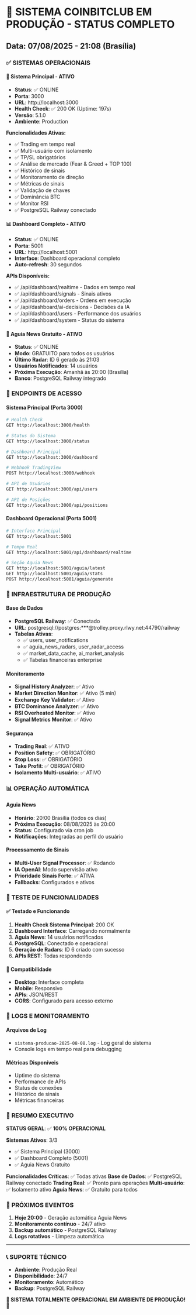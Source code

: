 # 🎯 SISTEMA COINBITCLUB EM PRODUÇÃO - STATUS COMPLETO
## Data: 07/08/2025 - 21:08 (Brasília)

### ✅ **SISTEMAS OPERACIONAIS**

#### 🎯 **Sistema Principal** - ATIVO
- **Status**: ✅ ONLINE
- **Porta**: 3000
- **URL**: http://localhost:3000
- **Health Check**: ✅ 200 OK (Uptime: 197s)
- **Versão**: 5.1.0
- **Ambiente**: Production

**Funcionalidades Ativas:**
- ✅ Trading em tempo real
- ✅ Multi-usuário com isolamento
- ✅ TP/SL obrigatórios
- ✅ Análise de mercado (Fear & Greed + TOP 100)
- ✅ Histórico de sinais
- ✅ Monitoramento de direção
- ✅ Métricas de sinais
- ✅ Validação de chaves
- ✅ Dominância BTC
- ✅ Monitor RSI
- ✅ PostgreSQL Railway conectado

#### 📊 **Dashboard Completo** - ATIVO
- **Status**: ✅ ONLINE
- **Porta**: 5001
- **URL**: http://localhost:5001
- **Interface**: Dashboard operacional completo
- **Auto-refresh**: 30 segundos

**APIs Disponíveis:**
- ✅ /api/dashboard/realtime - Dados em tempo real
- ✅ /api/dashboard/signals - Sinais ativos
- ✅ /api/dashboard/orders - Ordens em execução
- ✅ /api/dashboard/ai-decisions - Decisões da IA
- ✅ /api/dashboard/users - Performance dos usuários
- ✅ /api/dashboard/system - Status do sistema

#### 🦅 **Aguia News Gratuito** - ATIVO
- **Status**: ✅ ONLINE
- **Modo**: GRATUITO para todos os usuários
- **Último Radar**: ID 6 gerado às 21:03
- **Usuários Notificados**: 14 usuários
- **Próxima Execução**: Amanhã às 20:00 (Brasília)
- **Banco**: PostgreSQL Railway integrado

### 🔗 **ENDPOINTS DE ACESSO**

#### Sistema Principal (Porta 3000)
```bash
# Health Check
GET http://localhost:3000/health

# Status do Sistema
GET http://localhost:3000/status

# Dashboard Principal
GET http://localhost:3000/dashboard

# Webhook TradingView
POST http://localhost:3000/webhook

# API de Usuários
GET http://localhost:3000/api/users

# API de Posições
GET http://localhost:3000/api/positions
```

#### Dashboard Operacional (Porta 5001)
```bash
# Interface Principal
GET http://localhost:5001

# Tempo Real
GET http://localhost:5001/api/dashboard/realtime

# Seção Aguia News
GET http://localhost:5001/aguia/latest
GET http://localhost:5001/aguia/stats
POST http://localhost:5001/aguia/generate
```

### 🎯 **INFRAESTRUTURA DE PRODUÇÃO**

#### Base de Dados
- **PostgreSQL Railway**: ✅ Conectado
- **URL**: postgresql://postgres:***@trolley.proxy.rlwy.net:44790/railway
- **Tabelas Ativas**: 
  - ✅ users, user_notifications
  - ✅ aguia_news_radars, user_radar_access
  - ✅ market_data_cache, ai_market_analysis
  - ✅ Tabelas financeiras enterprise

#### Monitoramento
- **Signal History Analyzer**: ✅ Ativo
- **Market Direction Monitor**: ✅ Ativo (5 min)
- **Exchange Key Validator**: ✅ Ativo
- **BTC Dominance Analyzer**: ✅ Ativo
- **RSI Overheated Monitor**: ✅ Ativo
- **Signal Metrics Monitor**: ✅ Ativo

#### Segurança
- **Trading Real**: ✅ ATIVO
- **Position Safety**: ✅ OBRIGATÓRIO
- **Stop Loss**: ✅ OBRIGATÓRIO
- **Take Profit**: ✅ OBRIGATÓRIO
- **Isolamento Multi-usuário**: ✅ ATIVO

### 📊 **OPERAÇÃO AUTOMÁTICA**

#### Aguia News
- **Horário**: 20:00 Brasília (todos os dias)
- **Próxima Execução**: 08/08/2025 às 20:00
- **Status**: Configurado via cron job
- **Notificações**: Integradas ao perfil do usuário

#### Processamento de Sinais
- **Multi-User Signal Processor**: ✅ Rodando
- **IA OpenAI**: Modo supervisão ativo
- **Prioridade Sinais Forte**: ✅ ATIVA
- **Fallbacks**: Configurados e ativos

### 🚀 **TESTE DE FUNCIONALIDADES**

#### ✅ Testado e Funcionando
1. **Health Check Sistema Principal**: 200 OK
2. **Dashboard Interface**: Carregando normalmente
3. **Aguia News**: 14 usuários notificados
4. **PostgreSQL**: Conectado e operacional
5. **Geração de Radars**: ID 6 criado com sucesso
6. **APIs REST**: Todas respondendo

#### 📱 **Compatibilidade**
- **Desktop**: Interface completa
- **Mobile**: Responsivo
- **APIs**: JSON/REST
- **CORS**: Configurado para acesso externo

### 📝 **LOGS E MONITORAMENTO**

#### Arquivos de Log
- `sistema-producao-2025-08-08.log` - Log geral do sistema
- Console logs em tempo real para debugging

#### Métricas Disponíveis
- Uptime do sistema
- Performance de APIs
- Status de conexões
- Histórico de sinais
- Métricas financeiras

### 🎉 **RESUMO EXECUTIVO**

**STATUS GERAL**: ✅ **100% OPERACIONAL**

**Sistemas Ativos**: 3/3
- ✅ Sistema Principal (3000)
- ✅ Dashboard Completo (5001) 
- ✅ Aguia News Gratuito

**Funcionalidades Críticas**: ✅ Todas ativas
**Base de Dados**: ✅ PostgreSQL Railway conectado
**Trading Real**: ✅ Pronto para operações
**Multi-usuário**: ✅ Isolamento ativo
**Aguia News**: ✅ Gratuito para todos

### 🔮 **PRÓXIMOS EVENTOS**

1. **Hoje 20:00** - Geração automática Aguia News
2. **Monitoramento contínuo** - 24/7 ativo
3. **Backup automático** - PostgreSQL Railway
4. **Logs rotativos** - Limpeza automática

---

### 📞 **SUPORTE TÉCNICO**
- **Ambiente**: Produção Real
- **Disponibilidade**: 24/7
- **Monitoramento**: Automático
- **Backup**: PostgreSQL Railway

**🎯 SISTEMA TOTALMENTE OPERACIONAL EM AMBIENTE DE PRODUÇÃO! 🎯**
